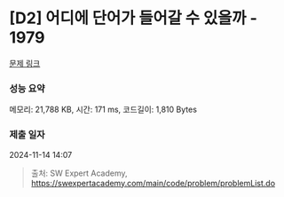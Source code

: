 # [D2] 어디에 단어가 들어갈 수 있을까 - 1979 

[문제 링크](https://swexpertacademy.com/main/code/problem/problemDetail.do?contestProbId=AV5PuPq6AaQDFAUq) 

### 성능 요약

메모리: 21,788 KB, 시간: 171 ms, 코드길이: 1,810 Bytes

### 제출 일자

2024-11-14 14:07



> 출처: SW Expert Academy, https://swexpertacademy.com/main/code/problem/problemList.do